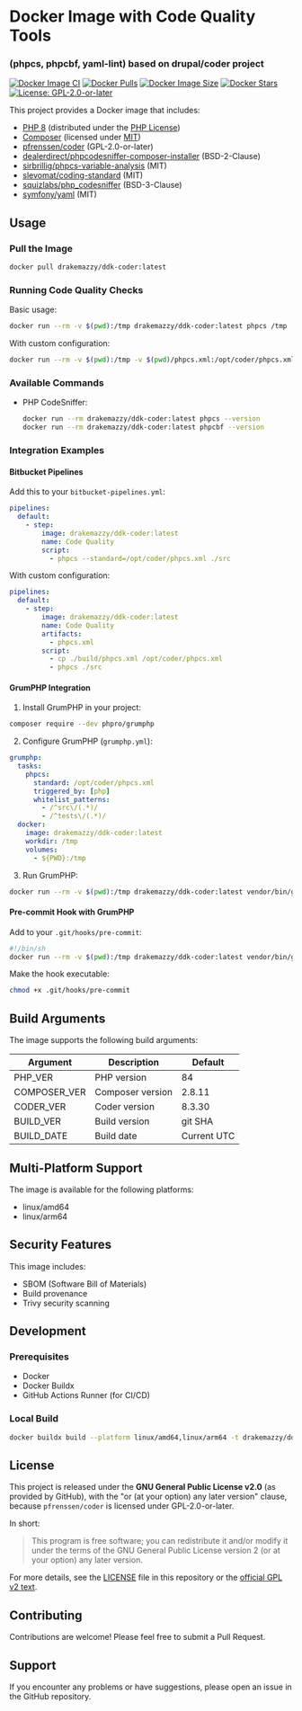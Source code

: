 # Docker Image with Code Quality Tools

### (phpcs, phpcbf, yaml-lint) based on drupal/coder project

[![Docker Image CI](https://github.com/yb-infinity/ddk-coder/actions/workflows/docker.yml/badge.svg)](https://github.com/yb-infinity/ddk-coder/actions/workflows/docker.yml)
[![Docker Pulls](https://img.shields.io/docker/pulls/drakemazzy/ddk-coder.svg)](https://hub.docker.com/r/drakemazzy/ddk-coder)
[![Docker Image Size](https://img.shields.io/docker/image-size/drakemazzy/ddk-coder/latest)](https://hub.docker.com/r/drakemazzy/ddk-coder)
[![Docker Stars](https://img.shields.io/docker/stars/drakemazzy/ddk-coder.svg)](https://hub.docker.com/r/drakemazzy/ddk-coder)
[![License: GPL-2.0-or-later](https://img.shields.io/badge/License-GPL%20v2+-blue.svg)](https://www.gnu.org/licenses/old-licenses/gpl-2.0-standalone.html)

This project provides a Docker image that includes:
- [PHP 8](https://www.php.net/) (distributed under the [PHP License](https://www.php.net/license/))
- [Composer](https://getcomposer.org/) (licensed under [MIT](https://github.com/composer/composer/blob/main/LICENSE))
- [pfrenssen/coder](https://github.com/pfrenssen/coder) (GPL-2.0-or-later)
- [dealerdirect/phpcodesniffer-composer-installer](https://github.com/Dealerdirect/phpcodesniffer-composer-installer) (BSD-2-Clause)
- [sirbrillig/phpcs-variable-analysis](https://github.com/sirbrillig/phpcs-variable-analysis) (MIT)
- [slevomat/coding-standard](https://github.com/slevomat/coding-standard) (MIT)
- [squizlabs/php_codesniffer](https://github.com/squizlabs/PHP_CodeSniffer) (BSD-3-Clause)
- [symfony/yaml](https://github.com/symfony/yaml) (MIT)

## Usage

### Pull the Image

```bash
docker pull drakemazzy/ddk-coder:latest
```

### Running Code Quality Checks

Basic usage:
```bash
docker run --rm -v $(pwd):/tmp drakemazzy/ddk-coder:latest phpcs /tmp
```

With custom configuration:
```bash
docker run --rm -v $(pwd):/tmp -v $(pwd)/phpcs.xml:/opt/coder/phpcs.xml drakemazzy/ddk-coder:latest phpcs /tmp
```

### Available Commands

- PHP CodeSniffer:
  ```bash
  docker run --rm drakemazzy/ddk-coder:latest phpcs --version
  docker run --rm drakemazzy/ddk-coder:latest phpcbf --version
  ```

### Integration Examples

#### Bitbucket Pipelines

Add this to your `bitbucket-pipelines.yml`:

```yaml
pipelines:
  default:
    - step:
        image: drakemazzy/ddk-coder:latest
        name: Code Quality
        script:
          - phpcs --standard=/opt/coder/phpcs.xml ./src
```

With custom configuration:

```yaml
pipelines:
  default:
    - step:
        image: drakemazzy/ddk-coder:latest
        name: Code Quality
        artifacts:
          - phpcs.xml
        script:
          - cp ./build/phpcs.xml /opt/coder/phpcs.xml
          - phpcs ./src
```

#### GrumPHP Integration

1. Install GrumPHP in your project:
```bash
composer require --dev phpro/grumphp
```

2. Configure GrumPHP (`grumphp.yml`):
```yaml
grumphp:
  tasks:
    phpcs:
      standard: /opt/coder/phpcs.xml
      triggered_by: [php]
      whitelist_patterns:
        - /^src\/(.*)/
        - /^tests\/(.*)/
  docker:
    image: drakemazzy/ddk-coder:latest
    workdir: /tmp
    volumes:
      - ${PWD}:/tmp
```

3. Run GrumPHP:
```bash
docker run --rm -v $(pwd):/tmp drakemazzy/ddk-coder:latest vendor/bin/grumphp run
```

#### Pre-commit Hook with GrumPHP

Add to your `.git/hooks/pre-commit`:

```bash
#!/bin/sh
docker run --rm -v $(pwd):/tmp drakemazzy/ddk-coder:latest vendor/bin/grumphp git:pre-commit
```

Make the hook executable:
```bash
chmod +x .git/hooks/pre-commit
```

## Build Arguments

The image supports the following build arguments:

| Argument     | Description      | Default     |
| ------------ | ---------------- | ----------- |
| PHP_VER      | PHP version      | 84          |
| COMPOSER_VER | Composer version | 2.8.11      |
| CODER_VER    | Coder version    | 8.3.30      |
| BUILD_VER    | Build version    | git SHA     |
| BUILD_DATE   | Build date       | Current UTC |

## Multi-Platform Support

The image is available for the following platforms:
- linux/amd64
- linux/arm64

## Security Features

This image includes:
- SBOM (Software Bill of Materials)
- Build provenance
- Trivy security scanning

## Development

### Prerequisites

- Docker
- Docker Buildx
- GitHub Actions Runner (for CI/CD)

### Local Build

```bash
docker buildx build --platform linux/amd64,linux/arm64 -t drakemazzy/ddk-coder:latest .
```

## License

This project is released under the **GNU General Public License v2.0** (as provided by GitHub), with the "or (at your option) any later version" clause, because `pfrenssen/coder` is licensed under GPL-2.0-or-later.

In short:

> This program is free software; you can redistribute it and/or modify
> it under the terms of the GNU General Public License version 2
> (or at your option) any later version.

For more details, see the [LICENSE](./LICENSE) file in this repository or the [official GPL v2 text](https://www.gnu.org/licenses/old-licenses/gpl-2.0.html).

## Contributing

Contributions are welcome! Please feel free to submit a Pull Request.

## Support

If you encounter any problems or have suggestions, please open an issue in the GitHub repository.
